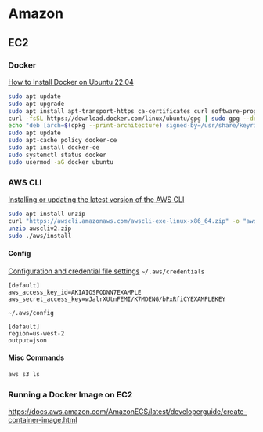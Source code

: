 # Amazon

## EC2
### Docker
[How to Install Docker on Ubuntu 22.04](https://www.cloudbooklet.com/how-to-install-docker-on-ubuntu-22-04/)

```bash
sudo apt update
sudo apt upgrade
sudo apt install apt-transport-https ca-certificates curl software-properties-common
curl -fsSL https://download.docker.com/linux/ubuntu/gpg | sudo gpg --dearmor -o /usr/share/keyrings/docker-archive-keyring.gpg
echo "deb [arch=$(dpkg --print-architecture) signed-by=/usr/share/keyrings/docker-archive-keyring.gpg] https://download.docker.com/linux/ubuntu $(lsb_release -cs) stable" | sudo tee /etc/apt/sources.list.d/docker.list > /dev/null
sudo apt update
sudo apt-cache policy docker-ce
sudo apt install docker-ce
sudo systemctl status docker
sudo usermod -aG docker ubuntu
```

### AWS CLI
[Installing or updating the latest version of the AWS CLI](https://docs.aws.amazon.com/cli/latest/userguide/getting-started-install.html)
```bash
sudo apt install unzip
curl "https://awscli.amazonaws.com/awscli-exe-linux-x86_64.zip" -o "awscliv2.zip"
unzip awscliv2.zip
sudo ./aws/install
```

#### Config
[Configuration and credential file settings](https://docs.aws.amazon.com/cli/latest/userguide/cli-configure-files.html)
`~/.aws/credentials`
```
[default]
aws_access_key_id=AKIAIOSFODNN7EXAMPLE
aws_secret_access_key=wJalrXUtnFEMI/K7MDENG/bPxRfiCYEXAMPLEKEY
```

`~/.aws/config`
```
[default]
region=us-west-2
output=json
```

#### Misc Commands
```bash
aws s3 ls
```

### Running a Docker Image on EC2
https://docs.aws.amazon.com/AmazonECS/latest/developerguide/create-container-image.html
